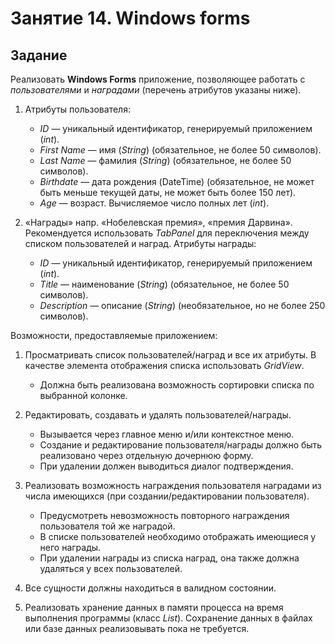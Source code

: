 # Занятие 14. Windows forms

## Задание

Реализовать **Windows Forms** приложение, позволяющее работать с *пользователями* и *наградами* (перечень атрибутов указаны ниже).

1. Атрибуты пользователя:
   * *ID* — уникальный идентификатор, генерируемый приложением (*int*).
   * *First Name* — имя (*String*) (обязательное, не более 50 символов).
   * *Last Name* — фамилия (*String*) (обязательное, не более 50 символов).
   * *Birthdate* — дата рождения (DateTime) (обязательное, не может быть    меньше текущей даты, не может быть более 150 лет).
   * *Age* — возраст. Вычисляемое число полных лет (*int*).

1. «Награды» напр. «Нобелевская премия», «премия Дарвина». Рекомендуется использовать *TabPanel* для переключения между списком пользователей и наград. Атрибуты награды:
   * *ID* — уникальный идентификатор, генерируемый приложением (*int*).
   * *Title* — наименование (*String*) (обязательное, не более 50 символов).
   * *Description* — описание (*String*) (необязательное, но не более 250 символов).

Возможности, предоставляемые приложением:

1. Просматривать список пользователей/наград и все их атрибуты. В качестве элемента отображения списка использовать *GridView*.
   * Должна быть реализована возможность сортировки списка по выбранной колонке.

1. Редактировать, создавать и удалять пользователей/награды.
   * Вызывается через главное меню и/или контекстное меню.
   * Создание и редактирование пользователя/награды должно быть реализовано через отдельную дочернюю форму.
   * При удалении должен выводиться диалог подтверждения.

1. Реализовать возможность награждения пользователя наградами из числа имеющихся (при создании/редактировании пользователя).
   * Предусмотреть невозможность повторного награждения пользователя той же наградой.
   * В списке пользователей необходимо отображать имеющиеся у него награды.
   * При удалении награды из списка наград, она также должна удаляться у всех пользователей.

1. Все сущности должны находиться в валидном состоянии.
1. Реализовать хранение данных в памяти процесса на время выполнения программы (класс *List*). Сохранение данных в файлах или базе данных реализовывать пока не требуется.

